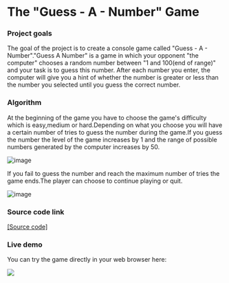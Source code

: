 # The "Guess - A - Number" Game

### Project goals
The goal of the project is to create a console game called "Guess - A - Number"."Guess A Number" is a game in which your opponent "the computer" chooses a random number between "1 and 100(end of range)" and your task is to guess this number. After each number you enter, the computer will give you a hint of whether the number is greater or less than the number you selected until you guess the correct number.

### Algorithm
At the beginning of the game you have to choose the game's difficulty which is easy,medium or hard.Depending on what you choose you will have a certain number of tries to guess the number during the game.If you guess the number the level of the game increases by 1 and the range of possible numbers generated by the computer increases by 50.

![image](https://user-images.githubusercontent.com/126717931/222631731-d1779c88-90f0-42ce-8af2-9a9cb910b874.png)

If you fail to guess the number and reach the maximum number of tries the game ends.The player can choose to continue playing or quit.

![image](https://user-images.githubusercontent.com/126717931/222632114-d3c0228b-7eb3-4ee8-a2aa-d2d5552c9711.png)

### Source code link
<a href="https://github.com/viktorpetrov1997/GuessANumber/blob/main/GuessANumber.java">[Source code]</a>

### Live demo
You can try the game directly in your web browser here:

<a href="https://replit.com/@viktorpetrov97/GuessANumber#Main.java"><img src="https://user-images.githubusercontent.com/126717931/225294192-bf3034ab-5ec5-44c8-9417-aa47cd339ff9.png"></a>


